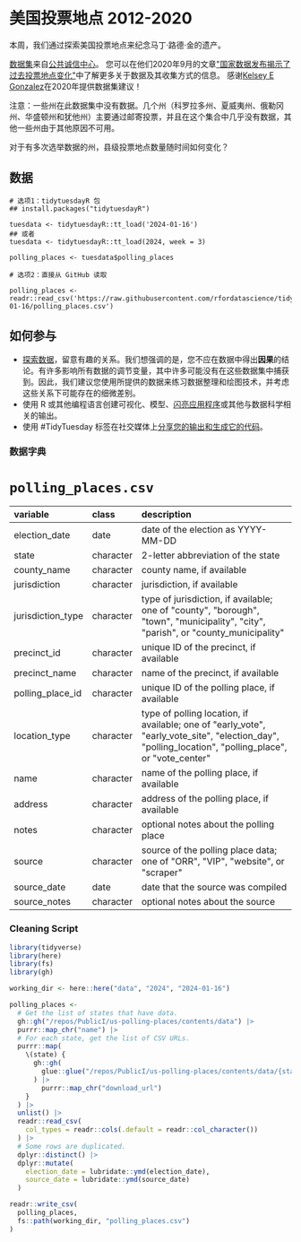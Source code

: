 # 美国投票地点 2012-2020

本周，我们通过探索美国投票地点来纪念马丁·路德·金的遗产。

[数据集](https://github.com/PublicI/us-polling-places)来自[公共诚信中心](https://publicintegrity.org/)。
您可以在他们2020年9月的文章["国家数据发布揭示了过去投票地点变化"](https://publicintegrity.org/politics/elections/ballotboxbarriers/data-release-sheds-light-on-past-polling-place-changes/)中了解更多关于数据及其收集方式的信息。
感谢[Kelsey E Gonzalez](https://github.com/kelseygonzalez)在2020年提供数据集建议！

注意：一些州在此数据集中没有数据。几个州（科罗拉多州、夏威夷州、俄勒冈州、华盛顿州和犹他州）主要通过邮寄投票，并且在这个集合中几乎没有数据，其他一些州由于其他原因不可用。

对于有多次选举数据的州，县级投票地点数量随时间如何变化？

## 数据

```{r}
# 选项1：tidytuesdayR 包 
## install.packages("tidytuesdayR")

tuesdata <- tidytuesdayR::tt_load('2024-01-16')
## 或者
tuesdata <- tidytuesdayR::tt_load(2024, week = 3)

polling_places <- tuesdata$polling_places

# 选项2：直接从 GitHub 读取

polling_places <- readr::read_csv('https://raw.githubusercontent.com/rfordatascience/tidytuesday/master/data/2024/2024-01-16/polling_places.csv')
```

## 如何参与

- [探索数据](https://r4ds.hadley.nz/)，留意有趣的关系。我们想强调的是，您不应在数据中得出**因果**的结论。有许多影响所有数据的调节变量，其中许多可能没有在这些数据集中捕获到。因此，我们建议您使用所提供的数据来练习数据整理和绘图技术，并考虑这些关系下可能存在的细微差别。
- 使用 R 或其他编程语言创建可视化、模型、[闪亮应用程序](https://shiny.posit.co/)或其他与数据科学相关的输出。
- 使用 #TidyTuesday 标签在社交媒体上[分享您的输出和生成它的代码](../../../sharing.md)。

### 数据字典

# `polling_places.csv`

|variable          |class     |description       |
|:-----------------|:---------|:-----------------|
|election_date     |date      |date of the election as YYYY-MM-DD |
|state             |character |2-letter abbreviation of the state |
|county_name       |character |county name, if available |
|jurisdiction      |character |jurisdiction, if available |
|jurisdiction_type |character |type of jurisdiction, if available; one of "county", "borough", "town", "municipality", "city", "parish", or "county_municipality" |
|precinct_id       |character |unique ID of the precinct, if available |
|precinct_name     |character |name of the precinct, if available |
|polling_place_id  |character |unique ID of the polling place, if available |
|location_type     |character |type of polling location, if available; one of "early_vote", "early_vote_site", "election_day", "polling_location", "polling_place", or "vote_center" |
|name              |character |name of the polling place, if available |
|address           |character |address of the polling place, if available |
|notes             |character |optional notes about the polling place |
|source            |character |source of the polling place data; one of "ORR", "VIP", "website", or "scraper" |
|source_date       |date      |date that the source was compiled |
|source_notes      |character |optional notes about the source |

### Cleaning Script

``` r
library(tidyverse)
library(here)
library(fs)
library(gh)

working_dir <- here::here("data", "2024", "2024-01-16")

polling_places <- 
  # Get the list of states that have data.
  gh::gh("/repos/PublicI/us-polling-places/contents/data") |> 
  purrr::map_chr("name") |> 
  # For each state, get the list of CSV URLs.
  purrr::map(
    \(state) {
      gh::gh(
        glue::glue("/repos/PublicI/us-polling-places/contents/data/{state}/output")
      ) |> 
        purrr::map_chr("download_url")
    }
  ) |> 
  unlist() |> 
  readr::read_csv(
    col_types = readr::cols(.default = readr::col_character())
  ) |> 
  # Some rows are duplicated.
  dplyr::distinct() |> 
  dplyr::mutate(
    election_date = lubridate::ymd(election_date),
    source_date = lubridate::ymd(source_date)
  )

readr::write_csv(
  polling_places,
  fs::path(working_dir, "polling_places.csv")
)
```
